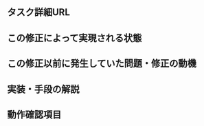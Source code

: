 ## タスク詳細URL

## この修正によって実現される状態

## この修正以前に発生していた問題・修正の動機

## 実装・手段の解説

## 動作確認項目

<!--
レビューフロー詳細は以下を確認する
https://www.notion.so/toridori/6c84ece68ad7452aad037f72dc33c6f0
-->
